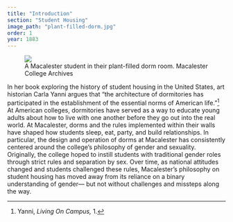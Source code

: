 ```yaml
---
title: "Introduction"
section: "Student Housing"
image_path: "plant-filled-dorm.jpg"
order: 1
year: 1883
---
```


 <figure>
   <img src="/mac-history/images/plant-filled-dorm.jpg">
   <figcaption>
        A Macalester student in their plant-filled dorm room. Macalester College Archives
   </figcaption>
</figure>

In her book exploring the history of student housing in the United States, art historian Carla Yanni argues that “the architecture of dormitories has participated in the establishment of the essential norms of American life.”[^1] At American colleges, dormitories have served as a way to educate young adults about how to live with one another before they go out into the real world. At Macalester, dorms and the rules implemented within their walls have shaped how students sleep, eat, party, and build relationships. In particular, the design and operation of dorms at Macalester has consistently centered around the college’s philosophy of gender and sexuality. Originally, the college hoped to instill students with traditional gender roles through strict rules and separation by sex. Over time, as national attitudes changed and students challenged these rules, Macalester’s philosophy on student housing has moved away from its reliance on a binary understanding of gender— but not without challenges and missteps along the way.


[^1]:
     Yanni, _Living On Campus,_ 1.

